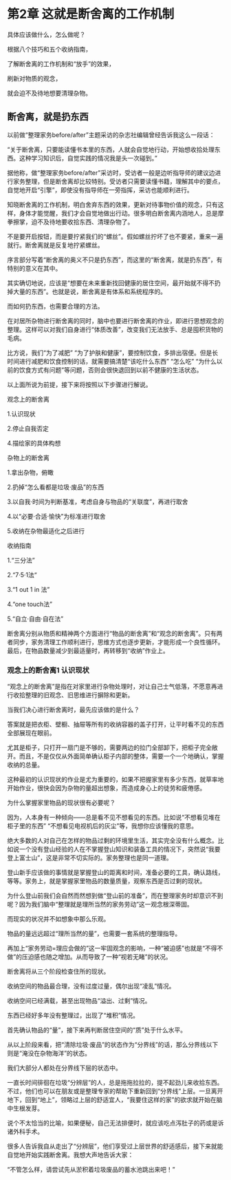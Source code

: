 # 第2章 这就是断舍离的工作机制

具体应该做什么，怎么做呢？

根据八个技巧和五个收纳指南，

了解断舍离的工作机制和“放手”的效果，

刷新对物质的观念，

就会迫不及待地想要清理杂物。

## 断舍离，就是扔东西

以前做“整理家务before/after”主题采访的杂志社编辑曾经告诉我这么一段话：

“关于断舍离，只要能读懂书本里的东西，人就会自觉地行动，开始想收拾处理东西。这种学习知识后，自觉实践的情况我是头一次碰到。”

据他称，做“整理家务before/after”采访时，受访者一般是边听指导师的建议边进行家务整理，但是断舍离却比较特别。受访者只需要读懂书籍，理解其中的要点，自觉地开启“引擎”，即使没有指导师在一旁指挥，采访也能顺利进行。

知晓断舍离的工作机制，明白舍弃东西的效果，更新对待事物价值的观念，只有这样，身体才能觉醒，我们才会自觉地做出行动。很多明白断舍离内涵地人，总是摩拳擦掌，迫不及待地要收拾东西、清理杂物了。

不是要开启按钮，而是要拧紧我们的“螺丝”。假如螺丝拧坏了也不要紧，重来一遍就行。断舍离就是反复地拧紧螺丝。

序言部分写着“断舍离的奥义不只是扔东西”，而这里的“断舍离，就是扔东西”，有特别的意义在其中。

其实确切地说，应该是“想要在未来重新找回健康的居住空间，最开始就不得不扔掉大量的东西”。也就是说，断舍离是有体系和系统程序的。

而如何扔东西，也需要合理的方法。

在对居所杂物进行断舍离的同时，脑中也要进行断舍离的作业，即进行思想观念的整理。这样可以对我们自身进行“体质改善”，改变我们无法放手、总是囤积货物的毛病。

比方说，我们“为了减肥” “为了护肤和健康”，要控制饮食，多排出宿便。但是长时间进行减肥和饮食控制的话，就需要搞清楚“该吃什么东西” “怎么吃” “为什么以前的饮食方式有问题”等问题，否则会很快退回到以前不健康的生活状态。

以上面所说为前提，接下来将按照以下步骤进行解说。

观念上的断舍离

1.认识现状

2.停止自我否定

4.描绘家的具体构想

杂物上的断舍离

1.拿出杂物，俯瞰

2.扔掉“怎么看都是垃圾·废品”的东西

3.以自我·时间为判断基准，考虑自身与物品的“关联度”，再进行取舍

4.以“必要·合适·愉快”为标准进行取舍

5.收纳在杂物最适化之后进行

收纳指南

1.“三分法”

2.“7·5·1法“

3.“1 out 1 in 法”

4.“one touch法”

5.“自立·自由·自在法”

断舍离分别从物质和精神两个方面进行“物品的断舍离”和“观念的断舍离”。只有两者同步，家务清理工作顺利进行，思维方式也逐步更新，才能形成一个良性循环。最后，在物品数量减少到最适量时，再转移到“收纳”作业上。

### 观念上的断舍离1 认识现状

“观念上的断舍离”是指在对家里进行杂物处理时，对让自己士气低落，不愿意再进行收拾整理的旧观念、旧思维进行摒除和更新。

当我们决心进行断舍离时，最先应该做的是什么？

答案就是把衣柜、壁橱、抽屉等所有的收纳容器的盖子打开，让平时看不见的东西全部展现在眼前。

尤其是柜子，只打开一扇门是不够的，需要两边的拉门全部卸下，把柜子完全敞开。而且，不是仅仅从外面简单确认柜子内部的整体，需要一个一个地确认，掌握收纳的总量。

这种最初的认识现状的作业是尤为重要的，如果不把握家里有多少东西，就草率地开始作业，很快会因为杂物的量超出想象，而造成身心上的徒劳和疲倦感。

为什么掌握家里物品的现状很有必要呢？

因为，人本身有一种倾向——总是看不见不想看见的东西。比如说“不想看见堆在柜子里的东西” “不想看见电视机后的灰尘”等，我想你应该懂我的意思。

绝大多数的人对自己在怎样的物品过剩的环境里生活，其实完全没有什么概念。比如说一个没有登山经验的人在不掌握登山知识和装备工具的情况下，突然说“我要登上富士山”，这是非常不切实际的。家务整理也是同一道理。

登山新手应该做的事情就是掌握登山的距离和时间，准备必要的工具，确认路线，等等。家务上，就是掌握家里物品的数量质量，观察东西是否过剩的现状。

为什么登山前我们会自然而然想到做“登山前的准备”，而在整理家务时却意识不到呢？因为我们脑中“整理就是理所当然的家务劳动”这一观念根深蒂固。

而现实的状况并不如想象中那么乐观。

物品的量远远超过“理所当然的量”，也需要一套系统的整理指导。

再加上“家务劳动=理应会做的”这一牢固观念的影响，一种“被迫感”也就是“不得不做”的压迫感也随之增加。从而导致了一种“视若无睹”的状况。

断舍离将从三个阶段检查住所的现状。

收纳空间的物品最合理，没有过度过量，偶尔出现“凌乱”情况。

收纳空间已经满载，甚至出现物品“溢出、过剩”情况。

东西已经好多年没有整理过，出现了“堆积”情况。

首先确认物品的“量”，接下来再判断居住空间的“质”处于什么水平。

从以上阶段来看，把“清除垃圾·废品”的状态作为“分界线”的话，那么分界线以下则是“淹没在杂物海洋”的状态。

我们大部分人都处在分界线下层的状态中。

一直长时间徘徊在垃圾“分辨层”的人，总是拖拖拉拉的，提不起劲儿来收拾东西。不过，他们也可以在朋友或是整理专家的帮助下重新回到“分界线”上层。一旦离开地下，回到“地上”，领略过上层的舒适宜人，“我要住这样的家”的欲求就开始在脑中生根发芽。

说个不太恰当的比喻，如果便秘，自己无法排便时，就应该吃点泻肚子的药或是诉诸外科手术。

很多人告诉我自从走出了“分辨层”，他们享受过上层世界的舒适感后，接下来就能自觉地开始实践断舍离。我想大声地告诉大家：

“不管怎么样，请尝试先从淤积着垃圾废品的蓄水池跳出来吧！”